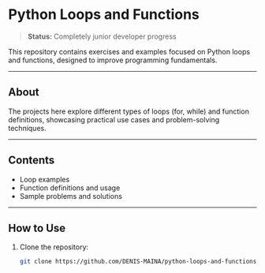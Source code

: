 # Python Loops and Functions

> **Status:** Completely junior developer progress

This repository contains exercises and examples focused on Python loops and functions, designed to improve programming fundamentals.

---

## About

The projects here explore different types of loops (for, while) and function definitions, showcasing practical use cases and problem-solving techniques.

---

## Contents

- Loop examples  
- Function definitions and usage  
- Sample problems and solutions  

---

## How to Use

1. Clone the repository:  
   ```bash
   git clone https://github.com/DENIS-MAINA/python-loops-and-functions-.git
